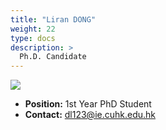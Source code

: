 ```yaml
---
title: "Liran DONG"
weight: 22
type: docs
description: >
  Ph.D. Candidate
---
```


<div class="member-photo-frame wk-desk-4 wk-ipadp-4 wk-mobile-12 wk-tab-12">
    <div class=".member-photo-image">
     <img src="/images/members/DONG-Liran.jpg">
    </div>
</div>

 - **Position:** 1st Year PhD Student
 - **Contact:** [dl123@ie.cuhk.edu.hk](dl123@ie.cuhk.edu.hk)